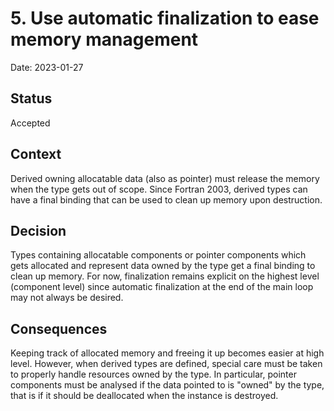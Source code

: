 # 5. Use automatic finalization to ease memory management

Date: 2023-01-27

## Status

Accepted

## Context

Derived owning allocatable data (also as pointer) must release the memory when the type gets out of scope.
Since Fortran 2003, derived types can have a final binding that can be used to clean up memory upon destruction. 

## Decision

Types containing allocatable components or pointer components which gets allocated and represent data owned by the type get a final binding to clean up memory.
For now, finalization remains explicit on the highest level (component level) since automatic finalization at the end of the main loop may not always be desired.

## Consequences

Keeping track of allocated memory and freeing it up becomes easier at high level.
However, when derived types are defined, special care must be taken to properly handle resources owned by the type.
In particular, pointer components must be analysed if the data pointed to is "owned" by the type, that is if it should be deallocated when the instance is destroyed.

